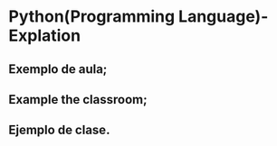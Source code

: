 

# Python(Programming Language)-Explation


## Exemplo de aula;

## Example the classroom;

## Ejemplo de clase. 

